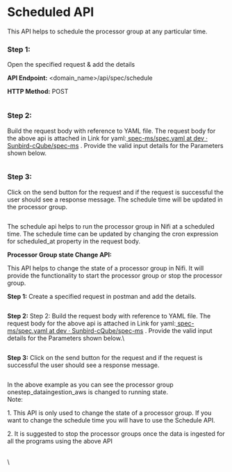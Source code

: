 # Scheduled API

This API helps to schedule the processor group at any particular time.

### Step 1:&#x20;

Open the specified request & add the details

**API Endpoint:** \<domain\_name>/api/spec/schedule

**HTTP Method:** POST

<figure><img src="https://lh4.googleusercontent.com/NB-aZ4e20WfpPJlzzv9tuYarjLxYkCJ2bfimAFeiABrjSxYTc4TrRuLWslRhMsDbUpRcYqhvXH9o61IoFh2lqmgSw7jHwS2IwNZCemmt_TqrTOR0Rdh-b2UqTIq4mK0RJLxMkWFSq-Fp79lkBpjHYwQ" alt=""><figcaption></figcaption></figure>

### Step 2:&#x20;

Build the request body with reference to YAML file. The request body for the above api is attached in Link for yaml:[ <img src="https://lh6.googleusercontent.com/6iHBv7-J6xyy-5gQJP5LFct6CCSQtWwle7mfLmderwHe8v6_YMtGn_fu6PStM26dCx9TCW2Cqczakl5bTHifrH-LWpnUHrCyJbcIUcY6qKS2tvJqc4eOxtgSbk6-cw_i_XznwisTSBuwldWvQFP1WLU" alt="" data-size="line">spec-ms/spec.yaml at dev · Sunbird-cQube/spec-ms](https://github.com/Sunbird-cQube/spec-ms/blob/dev/spec.yaml)   . Provide the valid input details for the Parameters shown below.&#x20;

<figure><img src="https://lh4.googleusercontent.com/jRI10tM1uT30UwtTaCoFaADJ_Ye_F5eASi_PU3nTA9OhJ1vT1Ct_ahXYLuCn8mmPUTdBxlp2QGQN6gvhto7G1SH_Et8RbOFD0fUGr10pYCyamczk5DGimoOO5todVMI0JB-hHnBhpWAqA5v6OtuG-NQ" alt=""><figcaption></figcaption></figure>

### Step 3:&#x20;

Click on the send button for the request and if the request is successful the user should see a response message. The schedule time will be updated in the processor group.

<figure><img src="https://lh5.googleusercontent.com/FcloJ0J3uWjLSAzzPJG5UyOSJnVKHiJ7rzbZGvafXUfRkYL3c-wxwsaQM4Xp2qbEZydGexoi23ndSVFzAVQSAIkjVB0-B6BEM-iMRQZl77Dcj0Q3o5Dm2Q9cugPCRRQo9tskb6dioeBVMBpm_LEjGAw" alt=""><figcaption></figcaption></figure>

The schedule api helps to run the processor group in Nifi at a scheduled time. The schedule time can be updated by changing the cron expression for scheduled\_at property in the request body.

**Processor Group state Change API:**

This API helps to change the state of a processor group in Nifi. It will provide the functionality to start the processor group or stop the processor group.

**Step 1:** Create  a specified request in postman  and add the details.

<figure><img src="https://lh7-us.googleusercontent.com/DUbTnb-ysYYg0xEfdQ9PUfOjlgHQtqOUBWfPYeP2V0vvIZCDZiSBKLOzVAsCMXNCHqa1U4A1hQNERHuRFuLeTMsOg9YgsR6w7TjbBRNQ9GdXVdluF5sZ0azvaPdl8OOEQkENCQHXZxtjd5doubzt8hg" alt=""><figcaption></figcaption></figure>

**Step 2:** Step 2: Build the request body with reference to YAML file. The request body for the above api is attached in Link for yaml:[ <img src="https://lh7-us.googleusercontent.com/qMa3emhWmrFwRvUTkiQ2q6CTtXbsK8PIdipItYpsUr3HhNR-_V6qiNWE0GQVt-cd48WOMBVEkeIc2XS0nCO4evRngYks1dhVYwi2bvNlAT9EtDmrzzMr0Q6lzbrG_ErLLGnrFSthZpYXrf0NgJ4d6B4" alt="" data-size="line">spec-ms/spec.yaml at dev · Sunbird-cQube/spec-ms](https://github.com/Sunbird-cQube/spec-ms/blob/dev/spec.yaml)   . Provide the valid input details for the Parameters shown below.\


<figure><img src="https://lh7-us.googleusercontent.com/4muG8rfsdrBueNhcp8CUeBf-4JHyIO7-K-_dY7un7aqgkv4v-DplFXNt9OvPWEBwYelLjXM_A4ezqnOKDnuQScav6OtjYZWN6HdZxtt0t7v34NAFh1P3rldBLZA34YNL17uUyapT1xAtl-2Y5A3OzCI" alt=""><figcaption></figcaption></figure>

&#x20;**Step 3:** Click on the send button for the request and if the request is successful the user should see a response message.&#x20;

<figure><img src="https://lh7-us.googleusercontent.com/8jDYjaK9n0OCK9DSbiObVMael4Yjg53hopfSQan9mdPDDgDuVhrA3RH9x2ixFCqJwVaI5F7igNXBDWZ79xRL4CbYJVcICtFSJgPZTlXnLUmBKUjzaEkoE-9YL6Rk3BFjGHCKsBEu9wa02rwcPWm3KRY" alt=""><figcaption></figcaption></figure>

In the above example as you can see the processor group onestep\_dataingestion\_aws is changed to running state.\
Note:

1\. This API is only used to change the state of a processor group. If you want to change the schedule time you will have to use the Schedule API.

2\. It is suggested to stop the processor groups once the data is ingested for all the programs using the above API

\
\
